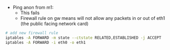 - Ping anon from m1:
	- This fails
	- Firewall rule on gw means will not allow any packets in or out of eth1 (the public facing network card)

```bash
# add new firewall rule
iptables -A FORWARD -m state --ctstate RELATED,ESTABLISHED -j ACCEPT
iptables -A FORWARD -i eth0 -o eth1 

```